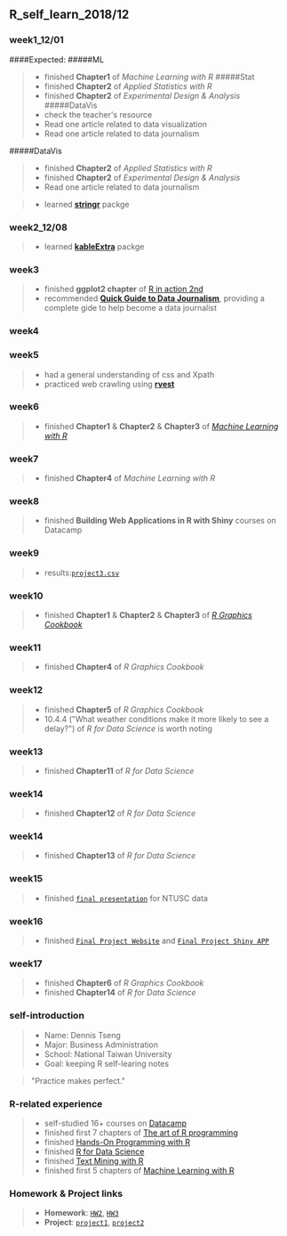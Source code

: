 ## R_self_learn_2018/12

### week1_12/01
####Expected:
#####ML
> * finished **Chapter1** of *Machine Learning with R*
#####Stat
> * finished **Chapter2** of *Applied Statistics with R*
> * finished **Chapter2** of *Experimental Design & Analysis*
#####DataVis
> * check the teacher's resource
> * Read one article related to data visualization
> * Read one article related to data journalism

#####DataVis
> * finished **Chapter2** of *Applied Statistics with R*
> * finished **Chapter2** of *Experimental Design & Analysis*
> * Read one article related to data journalism

> * learned [**stringr**](https://www.rdocumentation.org/packages/stringr/versions/1.1.0) packge

### week2_12/08
> * learned [**kableExtra**](https://www.rdocumentation.org/packages/kableExtra/versions/0.7.0) packge

### week3
> * finished **ggplot2 chapter** of [R in action 2nd](http://kek.ksu.ru/eos/DataMining/1379968983.pdf)
> * recommended **[Quick Guide to Data Journalism](https://www.datacamp.com/community/blog/data-journalism-guide-tools)**, providing a complete gide to help become a data journalist

### week4

### week5
> * had a general understanding of css and Xpath
> * practiced web crawling using [**rvest**](https://github.com/hadley/rvest)

### week6
> * finished **Chapter1** & **Chapter2** & **Chapter3** of [*Machine Learning with R*](https://the-eye.eu/public/Books/Programming/Machine%20Learning%20with%20R%20-%20Second%20Edition%20%5BeBook%5D.pdf)

### week7
> * finished **Chapter4** of *Machine Learning with R*

### week8
> * finished **Building Web Applications in R with Shiny** courses on Datacamp

### week9
> * results:[`project3.csv`](https://github.com/Dennishi0925/CSX_RProject_Spring_2018/blob/master/week9/titanic_prediction.csv)

### week10
> * finished **Chapter1** & **Chapter2** & **Chapter3** of [*R Graphics Cookbook*](http://www.cookbook-r.com/Graphs/)

### week11
> * finished **Chapter4** of *R Graphics Cookbook*

### week12
> * finished **Chapter5** of *R Graphics Cookbook*
> * 10.4.4 ("What weather conditions make it more likely to see a delay?") of *R for Data Science* is worth noting

### week13
> * finished **Chapter11** of *R for Data Science*

### week14
> * finished **Chapter12** of *R for Data Science*

### week14
> * finished **Chapter13** of *R for Data Science*
 
### week15
> * finished [`final presentation`](https://drive.google.com/open?id=1FJdYLb8Z0pno8GqUE3e79dVPILzaJ0q-)
 for NTUSC data

### week16
> * finished [`Final Project Website`](https://dennishi0925.github.io/CSX_2018_final/index.html) and [`Final Project Shiny APP`](https://dennistseng.shinyapps.io/NTUSCapp/)

### week17
> * finished **Chapter6** of *R Graphics Cookbook*
> * finished **Chapter14** of *R for Data Science*

### self-introduction
> * Name: Dennis Tseng
> * Major: Business Administration
> * School: National Taiwan University
> * Goal: keeping R self-learing notes

> "Practice makes perfect."

### R-related experience
> * self-studied 16+ courses on [Datacamp](https://www.datacamp.com)
> * finished first 7 chapters of [The art of R programming](http://diytranscriptomics.com/Reading/files/The%20Art%20of%20R%20Programming.pdf)
> * finished [Hands-On Programming with R](http://shop.oreilly.com/product/0636920028574.do)
> * finished [R for Data Science](http://r4ds.had.co.nz)
> * finished [Text Mining with R](https://www.tidytextmining.com/)
> * finished first 5 chapters of [Machine Learning with R](https://the-eye.eu/public/Books/Programming/Machine%20Learning%20with%20R%20-%20Second%20Edition%20%5BeBook%5D.pdf)

### Homework & Project links
> * **Homework**: [`HW2`](https://dennishi0925.github.io/CSX_RProject_Spring_2018/week2/HW2.html), [`HW3`](https://dennishi0925.github.io/CSX_RProject_Spring_2018/week3/HW3.html)
> * **Project**: [`project1`](
https://dennishi0925.github.io/CSX_RProject_Spring_2018/project1/project01.html), [`project2`](https://docs.google.com/presentation/d/1VWUVwEL3ItNMLSffdv3-53xGA-xP0vYW7hlBx3MF0u8/edit#slide=id.p)

